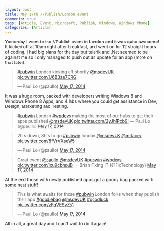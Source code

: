 ```yaml
---
layout: post
title: May 17th //Publish/London event
comments: true
tags: [Article, Event, Microsoft, Publish, Windows, Windows Phone]
categories: [Article]
---
```

Yesterday I went to the //Publish event in London and it was quite awesome! It kicked off at 10am right after breakfast, and went on for 12 straight hours of coding.<!--more--> I had big plans for the day but telerik and .Net seemed to be against me so I only managed to push out an update for an app (more on that later).

<blockquote class="twitter-tweet" lang="en"><a href="https://twitter.com/search?q=%23pubwin&amp;src=hash">#pubwin</a> London kicking off shortly <a href="https://twitter.com/msdevUK">@msdevUK</a> <a href="http://t.co/U6B3ze7ORG">pic.twitter.com/U6B3ze7ORG</a>

— Paul Lo (@paullo) <a href="https://twitter.com/paullo/statuses/467590375566479360">May 17, 2014</a></blockquote>
<script src="//platform.twitter.com/widgets.js" type="text/javascript"></script>It was a huge room, packed with developers writing Windows 8 and Windows Phone 8 Apps, and 4 labs where you could get assistance in Dev, Design, Marketing and Testing.

<blockquote class="twitter-tweet" lang="en">
<a href="https://twitter.com/search?q=%23pubwin&amp;src=hash">#pubwin</a> London <a href="https://twitter.com/search?q=%23wpdevs&amp;src=hash">#wpdevs</a> making the most of our hubs to get their apps published <a href="https://twitter.com/msdevUK">@msdevUK</a> <a href="http://t.co/2yJh1Pcb9i">pic.twitter.com/2yJh1Pcb9i</a> — Paul Lo (@paullo) <a href="https://twitter.com/paullo/statuses/467626396949704704">May 17, 2014</a>
</blockquote>

<script src="//platform.twitter.com/widgets.js" type="text/javascript"></script>
<blockquote class="twitter-tweet" lang="en">2hrs down, 8hrs to go <a href="https://twitter.com/search?q=%23pubwin&amp;src=hash">#pubwin</a> london <a href="https://twitter.com/msdevUK">@msdevUK</a> <a href="https://twitter.com/mrlacey">@mrlacey</a> <a href="http://t.co/8fVrVXseW5">pic.twitter.com/8fVrVXseW5</a>

— Paul Lo (@paullo) <a href="https://twitter.com/paullo/statuses/467627097671090176">May 17, 2014</a></blockquote>
<blockquote class="twitter-tweet" lang="en">Great event <a href="https://twitter.com/paullo">@paullo</a> <a href="https://twitter.com/msdevUK">@msdevUK</a> <a href="https://twitter.com/search?q=%23pubwin&amp;src=hash">#pubwin</a> <a href="https://twitter.com/search?q=%23wpdevs&amp;src=hash">#wpdevs</a> <a href="http://t.co/ixu9cbhpJB">pic.twitter.com/ixu9cbhpJB</a> — Brian Fixing IT (@FixTechnology) <a href="https://twitter.com/FixTechnology/statuses/467667588852748288">May 17, 2014</a></blockquote>
<script src="//platform.twitter.com/widgets.js" type="text/javascript"></script>

At the end those with newly published apps got a goody bag packed with some neat stuff!

<blockquote class="twitter-tweet" lang="en">
This is what awaits for those <a href="https://twitter.com/search?q=%23pubwin&amp;src=hash">#pubwin</a> London folks when they publish their app <a href="https://twitter.com/search?q=%23goodiebag&amp;src=hash">#goodiebag</a> <a href="https://twitter.com/msdevUK">@msdevUK</a> <a href="https://twitter.com/search?q=%23goodluck&amp;src=hash">#goodluck</a> <a href="http://t.co/zFqVESyZ51">pic.twitter.com/zFqVESyZ51</a>

— Paul Lo (@paullo) <a href="https://twitter.com/paullo/statuses/467586097841983488">May 17, 2014</a>
</blockquote>

<script src="//platform.twitter.com/widgets.js" type="text/javascript"></script>

All in all, a great day and I can't wait to do it again!
